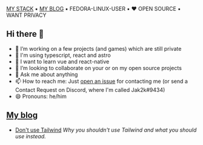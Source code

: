 [MY STACK](https://github.com/jak2k/use) ▪️ [MY BLOG](https://jak2ks-blog.vercel.app) ▪️ FEDORA-LINUX-USER ▪️ ❤️ OPEN SOURCE ▪️ WANT PRIVACY

## Hi there 👋

- 🔭 I’m working on a few projects (and games) which are still private
- 🔧 I'm using typescript, react and astro
- 🌱 I want to learn vue and react-native
- 👯 I’m looking to collaborate on your or on my open source projects <!-- - 🤔 I’m looking for help with [Project Competentia](https://github.com/jak2k/project-competentia) -->
- 💬 Ask me about anything
- 📫 How to reach me: Just [open an issue](https://github.com/Jak2k/Jak2k/issues/new?assignees=&labels=contact&template=contact-me.md&title=Contact+Request) for contacting me (or send a Contact Request on Discord, where I'm called Jak2k#9434)
- 😄 Pronouns: he/him

## [My blog](https://jak2k.schwanenberg.name)

<!--START_SECTION:feed-->
- [Don&#39;t use Tailwind](https:&#x2F;&#x2F;jak2k.schwanenberg.name&#x2F;posts&#x2F;dont-use-tailwind&#x2F;) 
*Why you shouldn&#39;t use Tailwind and what you should use instead.*
<!--END_SECTION:feed-->
